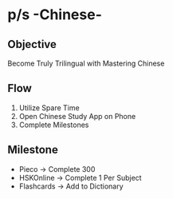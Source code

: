 # p/s -Chinese-

## Objective

Become Truly Trilingual with Mastering Chinese

## Flow

1. Utilize Spare Time
2. Open Chinese Study App on Phone
3. Complete Milestones

## Milestone

- Pieco -> Complete 300
- HSKOnline -> Complete 1 Per Subject
- Flashcards -> Add to Dictionary
